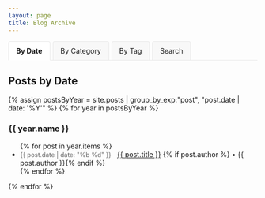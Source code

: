 ```yaml
---
layout: page
title: Blog Archive
---
```


<style>
.archive-tabs {
  display: flex;
  margin-bottom: 20px;
  border-bottom: 1px solid #e8e8e8;
  flex-wrap: wrap;
}

.archive-tab {
  padding: 10px 15px;
  cursor: pointer;
  background-color: #f8f8f8;
  border: 1px solid #e8e8e8;
  border-bottom: none;
  margin-right: 5px;
  border-radius: 4px 4px 0 0;
}

.archive-tab:hover {
  background-color: #f0f0f0;
}

.archive-tab.active {
  background-color: white;
  border-bottom: 1px solid white;
  margin-bottom: -1px;
  font-weight: bold;
}

.archive-content {
  display: none;
}

.archive-content.active {
  display: block;
}

.post-date {
  color: #666;
  font-size: 0.9em;
  margin-right: 8px;
}

.search-container {
  margin-top: 20px;
  margin-bottom: 30px;
}

.search-input {
  width: 100%;
  padding: 10px;
  font-size: 16px;
  border: 1px solid #ddd;
  border-radius: 4px;
  box-sizing: border-box;
}

.search-results {
  margin-top: 20px;
}

.search-result-item {
  margin-bottom: 15px;
  padding-bottom: 15px;
  border-bottom: 1px solid #eee;
}

.search-result-title {
  font-size: 18px;
  margin-bottom: 5px;
}

.search-result-snippet {
  color: #555;
  margin-bottom: 5px;
}

.search-highlight {
  background-color: #ffeb3b;
  padding: 0 2px;
}

.no-results {
  color: #666;
  font-style: italic;
}
</style>

<div class="archive-tabs">
  <div class="archive-tab active" data-tab="by-date">By Date</div>
  <div class="archive-tab" data-tab="by-category">By Category</div>
  <div class="archive-tab" data-tab="by-tag">By Tag</div>
  <div class="archive-tab" data-tab="by-search">Search</div>
</div>

<div id="by-date" class="archive-content active">
  <h2>Posts by Date</h2>
  {% assign postsByYear = site.posts | group_by_exp:"post", "post.date | date: '%Y'" %}
  {% for year in postsByYear %}
    <h3>{{ year.name }}</h3>
    <ul>
      {% for post in year.items %}
        <li>
          <span class="post-date">{{ post.date | date: "%b %d" }}</span>
          <a href="{{ site.baseurl }}{{ post.url }}">{{ post.title }}</a>
          {% if post.author %} • {{ post.author }}{% endif %}
        </li>
      {% endfor %}
    </ul>
  {% endfor %}
</div>

<div id="by-category" class="archive-content">
  <h2>Posts by Category</h2>
  {% assign categories = site.categories | sort %}
  {% if categories.size > 0 %}
    {% for category in categories %}
      <h3>{{ category[0] }}</h3>
      <ul>
        {% for post in category[1] %}
          <li>
            <span class="post-date">{{ post.date | date: "%b %d, %Y" }}</span>
            <a href="{{ site.baseurl }}{{ post.url }}">{{ post.title }}</a>
            {% if post.author %} • {{ post.author }}{% endif %}
          </li>
        {% endfor %}
      </ul>
    {% endfor %}
  {% else %}
    <p>No categories found. Consider adding categories to your posts using the 'categories' front matter.</p>
    <p>Example:</p>
    <pre>
---
layout: post
title: "Your Post Title"
categories: [Category1, Category2]
---
    </pre>
  {% endif %}
</div>

<div id="by-tag" class="archive-content">
  <h2>Posts by Tag</h2>
  {% assign tags = site.tags | sort %}
  {% for tag in tags %}
    <h3>{{ tag[0] }}</h3>
    <ul>
      {% for post in tag[1] %}
        <li>
          <span class="post-date">{{ post.date | date: "%b %d, %Y" }}</span>
          <a href="{{ site.baseurl }}{{ post.url }}">{{ post.title }}</a>
          {% if post.author %} • {{ post.author }}{% endif %}
        </li>
      {% endfor %}
    </ul>
  {% endfor %}
</div>

<div id="by-search" class="archive-content">
  <h2>Search Posts</h2>
  <div class="search-container">
    <input type="text" id="search-input" class="search-input" placeholder="Search for posts by title, content, category or tag..." aria-label="Search posts">
    <div id="search-results" class="search-results"></div>
  </div>
</div>

<script>
document.addEventListener('DOMContentLoaded', function() {
  // Get all tab elements
  var tabs = document.querySelectorAll('.archive-tab');
  
  // Add click event to each tab
  tabs.forEach(function(tab) {
    tab.addEventListener('click', function() {
      // Remove active class from all tabs
      tabs.forEach(function(t) {
        t.classList.remove('active');
      });
      
      // Add active class to clicked tab
      this.classList.add('active');
      
      // Hide all content sections
      document.querySelectorAll('.archive-content').forEach(function(content) {
        content.classList.remove('active');
      });
      
      // Show the corresponding content section
      var tabId = this.getAttribute('data-tab');
      document.getElementById(tabId).classList.add('active');
    });
  });

  // Search functionality
  var searchInput = document.getElementById('search-input');
  var searchResults = document.getElementById('search-results');
  var posts = [];

  // Load all posts data
  {% assign all_posts = site.posts %}
  {% for post in all_posts %}
    posts.push({
      title: "{{ post.title | escape }}",
      url: "{{ site.baseurl }}{{ post.url }}",
      date: "{{ post.date | date: "%b %d, %Y" }}",
      author: "{{ post.author | escape }}",
      categories: [{% for category in post.categories %}"{{ category }}"{% unless forloop.last %},{% endunless %}{% endfor %}],
      tags: [{% for tag in post.tags %}"{{ tag }}"{% unless forloop.last %},{% endunless %}{% endfor %}],
      content: {{ post.content | strip_html | jsonify }}
    });
  {% endfor %}

  // Search function
  function performSearch() {
    var query = searchInput.value.toLowerCase().trim();
    
    if (query.length < 2) {
      searchResults.innerHTML = '';
      return;
    }
    
    var results = posts.filter(function(post) {
      return (
        post.title.toLowerCase().includes(query) || 
        post.content.toLowerCase().includes(query) ||
        post.categories.some(function(category) { return category.toLowerCase().includes(query); }) ||
        post.tags.some(function(tag) { return tag.toLowerCase().includes(query); })
      );
    });
    
    displayResults(results, query);
  }
  
  // Display search results
  function displayResults(results, query) {
    if (results.length === 0) {
      searchResults.innerHTML = '<p class="no-results">No posts found matching your search.</p>';
      return;
    }
    
    var resultsHtml = '';
    
    results.forEach(function(post) {
      var snippet = getSnippet(post.content, query);
      resultsHtml += '<div class="search-result-item">';
      resultsHtml += '<div class="search-result-title"><a href="' + post.url + '">' + highlightText(post.title, query) + '</a></div>';
      resultsHtml += '<div class="post-date">' + post.date + (post.author ? ' • ' + post.author : '') + '</div>';
      if (snippet) {
        resultsHtml += '<div class="search-result-snippet">' + snippet + '</div>';
      }
      resultsHtml += '</div>';
    });
    
    searchResults.innerHTML = resultsHtml;
  }
  
  // Get content snippet with the search term
  function getSnippet(content, query) {
    var lowerContent = content.toLowerCase();
    var index = lowerContent.indexOf(query);
    
    if (index === -1) return '';
    
    var start = Math.max(0, index - 50);
    var end = Math.min(content.length, index + query.length + 50);
    var snippet = content.substring(start, end);
    
    // Add ellipsis if we're not at the beginning/end
    if (start > 0) snippet = '...' + snippet;
    if (end < content.length) snippet = snippet + '...';
    
    return highlightText(snippet, query);
  }
  
  // Highlight search term in text
  function highlightText(text, query) {
    if (!query) return text;
    
    var lowerText = text.toLowerCase();
    var lowerQuery = query.toLowerCase();
    var result = '';
    var lastIndex = 0;
    var index = lowerText.indexOf(lowerQuery);
    
    while (index !== -1) {
      result += text.substring(lastIndex, index);
      result += '<span class="search-highlight">' + text.substring(index, index + query.length) + '</span>';
      lastIndex = index + query.length;
      index = lowerText.indexOf(lowerQuery, lastIndex);
    }
    
    result += text.substring(lastIndex);
    return result;
  }
  
  // Add event listener for search input
  searchInput.addEventListener('input', function() {
    performSearch();
  });
});
</script>

